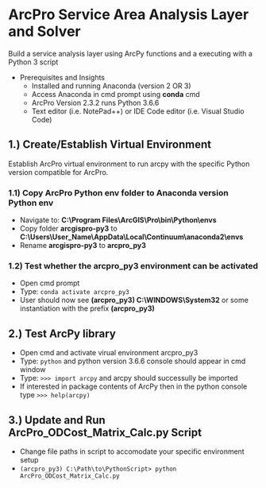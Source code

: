 # ArcPro Service Area Analysis Layer and Solver
Build a service analysis layer using ArcPy functions and a executing with a Python 3 script

* Prerequisites and Insights
  * Installed and running Anaconda (version 2 OR 3)
  * Access Anaconda in cmd prompt using __conda__ cmd
  * ArcPro Version 2.3.2 runs Python 3.6.6
  * Text editor (i.e. NotePad++) or IDE Code editor (i.e. Visual Studio Code)


## 1.) Create/Establish Virtual Environment 
Establish ArcPro virtual environment to run arcpy with the specific Python version compatible for ArcPro.
### 1.1) Copy ArcPro Python env folder to Anaconda version Python env
* Navigate to: __C:\Program Files\ArcGIS\Pro\bin\Python\envs__
* Copy folder __arcgispro-py3__ to __C:\Users\User_Name\AppData\Local\Continuum\anaconda2\envs__
* Rename __arcgispro-py3__ to __arcpro_py3__
### 1.2) Test whether the arcpro_py3 environment can be activated
* Open cmd prompt
* Type: 
```conda activate arcpro_py3```
* User should now see __(arcpro_py3) C:\WINDOWS\System32__ or some instantiation with the prefix __(arcpro_py3)__

## 2.) Test ArcPy library
* Open cmd and activate virual environment arcpro_py3
* Type: ```python``` and python version 3.6.6 console should appear in cmd window
* Type: ```>>> import arcpy``` and arcpy should successully be imported
* If interested in package contents of ArcPy then in the python console type ```>>> help(arcpy)```

## 3.) Update and Run ArcPro_ODCost_Matrix_Calc.py Script
* Change file paths in script to accomodate your specific environment setup
* ```(arcpro_py3) C:\Path\to\PythonScript> python ArcPro_ODCost_Matrix_Calc.py```
